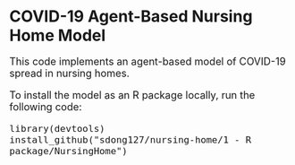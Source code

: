# COVID-19 Agent-Based Nursing Home Model

 <font size="4"> This code implements an agent-based model of COVID-19 spread in nursing homes.

To install the model as an R package locally, run the following code:

```
library(devtools)
install_github("sdong127/nursing-home/1 - R package/NursingHome")
```
  
